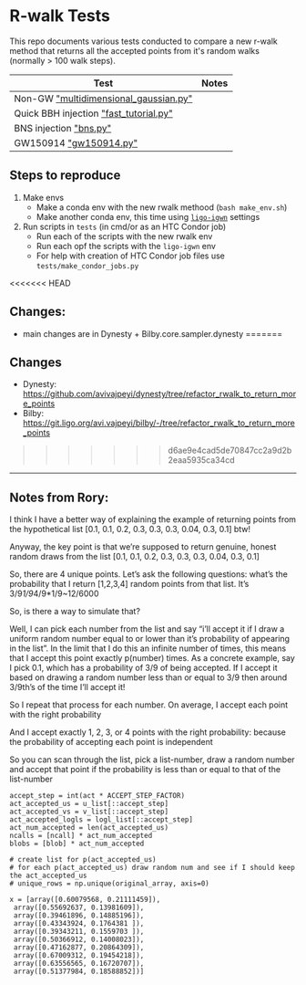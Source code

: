 # R-walk Tests

This repo documents various tests conducted to compare a new r-walk method that returns 
all the accepted points from it's random walks (normally > 100 walk steps).

| Test                                      | Notes     |
|---                                        |---        |
| Non-GW ["multidimensional_gaussian.py"]   |           |
| Quick BBH injection ["fast_tutorial.py"]  |           |
| BNS injection ["bns.py"]                  |           |
| GW150914 ["gw150914.py"]                  |           |


## Steps to reproduce
1. Make envs
    - Make a conda env with the new rwalk methood (`bash make_env.sh`)
    - Make another conda env, this time using [`ligo-igwn`] settings
2. Run scripts in `tests` (in cmd/or as an HTC Condor job)
    - Run each of the scripts with the new rwalk env
    - Run each opf the scripts with the `ligo-igwn` env
    - For help with creation of HTC Condor job files use `tests/make_condor_jobs.py`


<<<<<<< HEAD
## Changes:
- main changes are in Dynesty + Bilby.core.sampler.dynesty 
=======
## Changes
- Dynesty: https://github.com/avivajpeyi/dynesty/tree/refactor_rwalk_to_return_more_points
- Bilby: https://git.ligo.org/avi.vajpeyi/bilby/-/tree/refactor_rwalk_to_return_more_points
>>>>>>> d6ae9e4cad5de70847cc2a9d2b2eaa5935ca34cd

["fast_tutorial.py"]: https://git.ligo.org/lscsoft/bilby/-/blob/master/examples/gw_examples/injection_examples/fast_tutorial.py
["multidimensional_gaussian.py"]: https://git.ligo.org/lscsoft/bilby/-/blob/master/examples/core_examples/multidimensional_gaussian.py
["bns.py"]: https://git.ligo.org/lscsoft/bilby/-/blob/master/examples/gw_examples/injection_examples/binary_neutron_star_example.py
["gw150914.py"]: https://git.ligo.org/lscsoft/bilby/-/blob/master/examples/gw_examples/data_examples/GW150914.py
[`ligo-igwn`]: https://computing.docs.ligo.org/conda/environments/igwn-py38/


---

## Notes from Rory:

I think I have a better way of explaining the example of returning points from the hypothetical list [0.1, 0.1, 0.2, 0.3, 0.3, 0.3, 0.04, 0.3, 0.1] btw!

Anyway, the key point is that we’re supposed to return genuine, honest random draws from the list [0.1, 0.1, 0.2, 0.3, 0.3, 0.3, 0.04, 0.3, 0.1]

So, there are 4 unique points. Let’s ask the following questions:
what’s the probability that I return [1,2,3,4] random points from that list. It’s 3/9*1/9*4/9*1/9~12/6000

So, is there a way to simulate that?

Well, I can pick each number from the list and say “i’ll accept it if I draw a uniform random number equal to or lower than it’s probability of appearing in the list”. In the limit that I do this an infinite number of times, this means that I accept this point exactly p(number) times. As a concrete example, say I pick 0.1, which has a probability of 3/9 of being accepted. If I accept it based on drawing a random number less than or equal to 3/9 then around 3/9th’s of the time I’ll accept it!

So I repeat that process for each number. On average, I accept each point with the right probability

And I accept exactly 1, 2, 3, or 4 points with the right probability: because the probability of accepting each point is independent

So you can scan through the list, pick a list-number, draw a random number and accept that point if the probability is less than or equal to that of the list-number

```
accept_step = int(act * ACCEPT_STEP_FACTOR)
act_accepted_us = u_list[::accept_step]
act_accepted_vs = v_list[::accept_step]
act_accepted_logls = logl_list[::accept_step]
act_num_accepted = len(act_accepted_us)
ncalls = [ncall] * act_num_accepted
blobs = [blob] * act_num_accepted

# create list for p(act_accepted_us)
# for each p(act_accepted_us) draw random num and see if I should keep the act_accepted_us
# unique_rows = np.unique(original_array, axis=0)

x = [array([0.60079568, 0.21111459]),
 array([0.55692637, 0.13981609]),
 array([0.39461896, 0.14885196]),
 array([0.43343924, 0.1764381 ]),
 array([0.39343211, 0.1559703 ]),
 array([0.50366912, 0.14008023]),
 array([0.47162877, 0.20864309]),
 array([0.67009312, 0.19454218]),
 array([0.63556565, 0.16720707]),
 array([0.51377984, 0.18588852])]

```